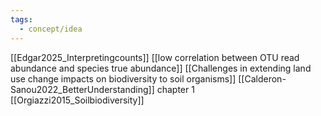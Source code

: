 ```yaml
---
tags:
  - concept/idea
---
```

[[Edgar2025_Interpretingcounts]]
[[low correlation between OTU read abundance and species true abundance]]
[[Challenges in extending land use change impacts on biodiversity to soil organisms]]
[[Calderon-Sanou2022_BetterUnderstanding]] chapter 1
[[Orgiazzi2015_Soilbiodiversity]]